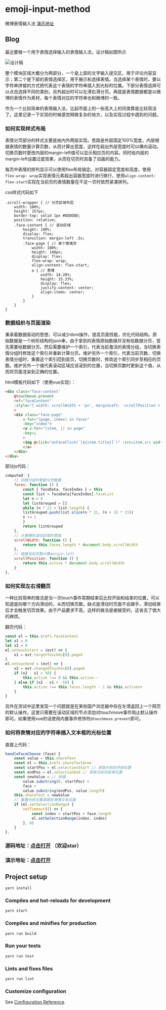 # emoji-input-method

微博表情输入法 [演示地址](https://brahmachen.github.io/emoji-input-method/dist/#)

## Blog

最近要做一个用于表情选择输入的表情输入法，设计稿如图所示

![设计稿](https://brahmachen.github.io/my-image-server/18-12/20181224104204.png)

整个模块区域大概分为两部分，一个是上部的文字输入提交区，用于评论内容显示；第二个是下部的表情选择区，用于展示和选择表情。当选择某个表情时，要以字符串拼接的方式把代表这个表情的字符串插入到光标的位置。下部分表情选择可以点击选择不同的类别，另外超出时可以左滑右滑分页。再就是表情数据都是以微博的表情作为素材，每个表情对应的字符串也和微博的一致。

作为一个比较简单的表情输入法，比起市面上的一些高大上的同类算是比较简洁了。这里记录一下实现的时候感觉稍微复杂的地方，以及实现过程中遇到的问题。

### 如何实现样式布局

表情分页部分的样式主要是由内外两层实现。思路是外层固定100%宽度，内层根据表情的数量计算页数，从而计算出宽度，这样在超出外层宽度时可以横向滚动。切换页数时更改内层的margin-left值可以显示相应页的内容。同时给内层的margin-left设置过度效果，从而在切页时具备了动画的能力。

每页中表情的排列显示可以使用flex布局搞定。对容器固定宽度和高度，使用`flex-wrap: wrap`实现表情元素超出容器宽度时进行换行，使用`align-content: flex-start`实现在当前页的表情数量在不足一页时依然紧凑排列。

css样式代码如下

```less
.scroll-wrapper { // 分页区域外层
    width: 100%;
    height: 157px;
    border-top: solid 1px #DDDDDD;
    position: relative;
    .face-content { // 滚动区域
        height: 100%;
        display: flex;
        transition: margin-left .5s;
        .face-page { // 单个表情页
            width: 100%;
            height: 140px;
            display: flex;
            flex-wrap: wrap;
            align-content: flex-start;
            a { // 表情
                width: 14.28%;
                height: 33.33%;
                display: flex;
                justify-content: center;
                align-items: center;
            }
        }
    }
}
```

### 数据组织与页面渲染

秉承着数据驱动的思想，可以减少dom操作，提高页面性能，优化代码结构。原始数据是一个树形结构的json串，由于拿到的表情原始数据并没有给数据分页，首先需要给数据分页。然后需要维护一个索引，代表当前激活的表情分组，当切换表情分组时修改这个索引并重新计算分页。维护另外一个索引，代表当前页数，切换表情分组时，重置这个索引回到首页，切换页数时，修改这个索引同步至相应的页数。维护另外一个值代表滚动区域应该滚到的位置，当切换页数时更新这个值，从而将页面渲染到正确的位置。

html模板代码如下（使用vue实现）：
```html
<div class="face-content"
    @touchmove.prevent
    ref="faceContent"
    :style="{ width: scrollWidth + 'px', marginLeft: -scrollPosition + 'px' }"
    >
    <div class="face-page"
        v-for="(page, index) in faces"
        :key="index">
        <a v-for="(item, j) in page"
        :key=j
        >
        <img @click="onFaceClick(`[${item.title}]`)" :src=item.src width="20" height="20">
        </a>
    </div>
</div>
```

部分js代码：

```js
computed: {
    // 切换分组时更新分页数据
    faces: function () {
        const { faceData, faceIndex } = this
        const list = faceData[faceIndex].faceList
        let n = 0
        let listGrouped = []
        while (n * 21 < list.length) {
        listGrouped.push(list.slice(n * 21, (n + 1) * 21))
        n += 1
        }
        return listGrouped
    },
    // 计算横向滚动区域的宽度
    scrollWidth: function () {
        return this.faces.length * document.body.scrollWidth
    },
    // 根据当前页数计算margin-left
    scrollPosition: function () {
        return this.active * document.body.scrollWidth
    }
},
```

### 如何实现左右滑翻页

一种比较简单的做法是当一次touch事件周期结束后比较开始和结束的位置，可以知道是向哪个方向滑动的，从而切换页数。缺点是滑动时页面不会跟手，滑动结束后才会触发切页效果。由于产品要求不高，这样的做法是被接受的，这省去了很大的麻烦。

翻页代码：

```js
const el = this.$refs.faceContent
let x1 = 0
let x2 = 0
el.ontouchstart = (evt) => {
    x1 = evt.targetTouches[0].pageX
}
el.ontouchend = (evt) => {
    x2 = evt.changedTouches[0].pageX
    if (x2 - x1 > 50) {
        this.active !== 0 && this.active--
    } else if (x2 - x1 < -50) {
        this.active !== this.faces.length - 1 && this.active++
    }
}
```

另外在测试中这里发现一个问题就是在某些国产浏览器中存在左滑返回上一个网页的默认操作。这里只需要在滚动区域的节点添加对touchmove事件阻止默认操作即可。如果使用vue的话使用内置事件修饰符`@touchmove.prevent`即可。

### 如何将表情对应的字符串插入文本框的光标位置

直接上代码：
```js
handleFaceChoose (face) {
    const value = this.shareText
    const el = this.$refs.shareTextArea
    const startPos = el.selectionStart // 获取光标的开始位置
    const endPos = el.selectionEnd // 获取光标的结束位置
    const newValue = // 拼接
        value.substring(0, startPos) +
        face +
        value.substring(endPos, value.length)
    this.shareText = newValue
    // 重置光标位置紧跟在表情文本后面
    if (el.setSelectionRange) {
        setTimeout(() => {
            const index = startPos + face.length
            el.setSelectionRange(index, index)
        }, 0)
    }
},
```
### 源码地址：[点击打开](https://github.com/brahmachen/emoji-input-method) （欢迎star）
### 演示地址：[点击打开](https://brahmachen.github.io/emoji-input-method/dist/#)
## Project setup
```
yarn install
```

### Compiles and hot-reloads for development
```
yarn start
```

### Compiles and minifies for production
```
yarn run build
```

### Run your tests
```
yarn run test
```

### Lints and fixes files
```
yarn run lint
```

### Customize configuration
See [Configuration Reference](https://cli.vuejs.org/config/).
